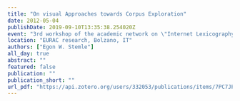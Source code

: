 ```yaml
---
title: "On visual Approaches towards Corpus Exploration"
date: 2012-05-04
publishDate: 2019-09-10T13:35:38.254020Z
event: "3rd workshop of the academic network on \"Internet Lexicography\""
location: "EURAC research, Bolzano, IT"
authors: ["Egon W. Stemle"]
all_day: true
abstract: ""
featured: false
publication: ""
publication_short: ""
url_pdf: "https://api.zotero.org/users/332053/publications/items/7PC7JP6T/file/view"
---
```


